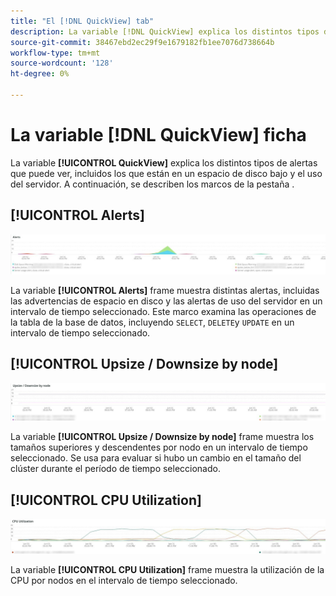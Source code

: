 ```yaml
---
title: "El [!DNL QuickView] tab"
description: La variable [!DNL QuickView] explica los distintos tipos de alertas que puede ver, incluidos los que están en un espacio de disco bajo y el uso del servidor.
source-git-commit: 38467ebd2ec29f9e1679182fb1ee7076d738664b
workflow-type: tm+mt
source-wordcount: '128'
ht-degree: 0%

---
```



# La variable [!DNL QuickView] ficha

La variable **[!UICONTROL QuickView]** explica los distintos tipos de alertas que puede ver, incluidos los que están en un espacio de disco bajo y el uso del servidor. A continuación, se describen los marcos de la pestaña .

## [!UICONTROL Alerts]

![Alertas](../../assets/tools/observation-for-adobe-commerce/quickview_alerts.jpg)

La variable **[!UICONTROL Alerts]** frame muestra distintas alertas, incluidas las advertencias de espacio en disco y las alertas de uso del servidor en un intervalo de tiempo seleccionado. Este marco examina las operaciones de la tabla de la base de datos, incluyendo `SELECT`, `DELETE`y `UPDATE` en un intervalo de tiempo seleccionado.

## [!UICONTROL Upsize / Downsize by node]

![Aumentar / Desdimensionar por nodo](../../assets/tools/observation-for-adobe-commerce/quickview_upsize_by_node.jpg)

La variable **[!UICONTROL Upsize / Downsize by node]** frame muestra los tamaños superiores y descendentes por nodo en un intervalo de tiempo seleccionado. Se usa para evaluar si hubo un cambio en el tamaño del clúster durante el período de tiempo seleccionado.

## [!UICONTROL CPU Utilization]

![Uso de CPU](../../assets/tools/observation-for-adobe-commerce/quickview_cpu.jpg)

La variable **[!UICONTROL CPU Utilization]** frame muestra la utilización de la CPU por nodos en el intervalo de tiempo seleccionado.
